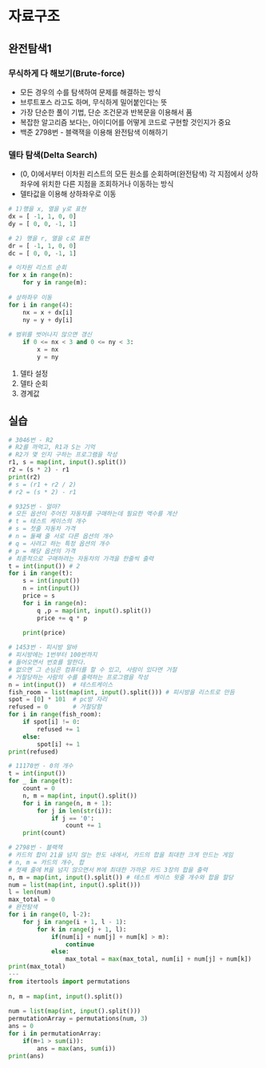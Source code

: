 # 자료구조

## 완전탐색1

### 무식하게 다 해보기(Brute-force)
- 모든 경우의 수를 탐색하여 문제를 해결하는 방식
- 브루트포스 라고도 하며, 무식하게 밀어붙인다는 뜻
- 가장 단순한 풀이 기법, 단순 조건문과 반복문을 이용해서 품
- 복잡한 알고리즘 보다는, 아이디어를 어떻게 코드로 구현할 것인지가 중요
- 백준 2798번 - 블랙잭을 이용해 완전탐색 이해하기

### 델타 탐색(Delta Search)
- (0, 0)에서부터 이차원 리스트의 모든 원소를 순회하며(완전탐색) 각 지점에서 상하좌우에 위치한 다른 지점을 조회하거나 이동하는 방식
- 델타값을 이용해 상하좌우로 이동
```python
# 1)행을 x, 열을 y로 표현
dx = [ -1, 1, 0, 0]
dy = [ 0, 0, -1, 1]

# 2) 행을 r, 열을 c로 표현
dr = [ -1, 1, 0, 0]
dc = [ 0, 0, -1, 1]

# 이차원 리스트 순회
for x in range(n):
    for y in range(m):
        
# 상하좌우 이동
for i in range(4):
    nx = x + dx[i]
    ny = y + dy[i]
    
# 범위를 벗어나지 않으면 갱신
    if 0 <= nx < 3 and 0 <= ny < 3:
        x = nx
        y = ny
```
1. 델타 설정
2. 델타 순회
3. 경계값

## 실습
```python
# 3046번 - R2
# R2를 까먹고, R1과 S는 기억
# R2가 몇 인지 구하는 프로그램을 작성
r1, s = map(int, input().split())
r2 = (s * 2) - r1
print(r2)
# s = (r1 + r2 / 2)
# r2 = (s * 2) - r1
```

```python
# 9325번 - 얼마?
# 모든 옵션이 주어진 자동차를 구매하는데 필요한 액수를 계산
# t = 테스트 케이스의 개수
# s = 첫줄 자동차 가격
# n = 둘째 줄 서로 다른 옵션의 개수
# q = 사려고 하는 특정 옵션의 개수
# p = 해당 옵션의 가격
# 최종적으로 구매하려는 자동차의 가격을 한줄씩 출력
t = int(input()) # 2
for i in range(t):
    s = int(input())
    n = int(input())
    price = s
    for i in range(n):
        q ,p = map(int, input().split())
        price += q * p
        
    print(price)
```

```python
# 1453번 - 피시방 알바
# 피시방에는 1번부터 100번까지
# 들어오면서 번호를 말한다.
# 없으면 그 손님은 컴퓨터를 할 수 있고, 사람이 있다면 거절
# 거절당하는 사람의 수를 출력하는 프로그램을 작성
n = int(input())  # 테스트케이스
fish_room = list(map(int, input().split())) # 피시방을 리스트로 만듬
spot = [0] * 101  # pc방 자리
refused = 0       # 거절당함
for i in range(fish_room):
    if spot[i] != 0:
        refused += 1
    else:
        spot[i] += 1
print(refused)        
```

```python
# 11170번 - 0의 개수
t = int(input())
for _ in range(t):
    count = 0
    n, m = map(int, input().split())
    for i in range(n, m + 1):
        for j in len(str(i)):
            if j == '0':
                count += 1
    print(count)
```

```python
# 2798번 - 블랙잭
# 카드의 합이 21을 넘지 않는 한도 내에서, 카드의 합을 최대한 크게 만드는 게임
# n, m = 카드의 개수, 합
# 첫째 줄에 M을 넘지 않으면서 M에 최대한 가까운 카드 3장의 합을 출력
n, m = map(int, input().split()) # 테스트 케이스 윗줄 개수와 합을 할당
num = list(map(int, input().split()))
l = len(num)
max_total = 0
# 완전탐색
for i in range(0, l-2):
    for j in range(i + 1, l - 1):
        for k in range(j + 1, l):
            if(num[i] + num[j] + num[k] > m):
                continue
            else:
                max_total = max(max_total, num[i] + num[j] + num[k])
print(max_total)
---
from itertools import permutations
    
n, m = map(int, input().split())
    
num = list(map(int, input().split()))
permutationArray = permutations(num, 3)
ans = 0
for i in permutationArray:
    if(m+1 > sum(i)):
        ans = max(ans, sum(i))
print(ans)
```